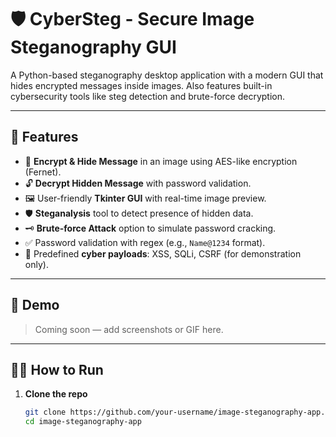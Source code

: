 # 🛡️ CyberSteg - Secure Image Steganography GUI

A Python-based steganography desktop application with a modern GUI that hides encrypted messages inside images. Also features built-in cybersecurity tools like steg detection and brute-force decryption.

---

## 🚀 Features

- 🔐 **Encrypt & Hide Message** in an image using AES-like encryption (Fernet).
- 🔓 **Decrypt Hidden Message** with password validation.
- 🖼️ User-friendly **Tkinter GUI** with real-time image preview.
- 🛡️ **Steganalysis** tool to detect presence of hidden data.
- 🗝️ **Brute-force Attack** option to simulate password cracking.
- ✅ Password validation with regex (e.g., `Name@1234` format).
- 🧠 Predefined **cyber payloads**: XSS, SQLi, CSRF (for demonstration only).

---

## 📸 Demo

> Coming soon — add screenshots or GIF here.

---

## 🧑‍💻 How to Run

1. **Clone the repo**
   ```bash
   git clone https://github.com/your-username/image-steganography-app.git
   cd image-steganography-app

